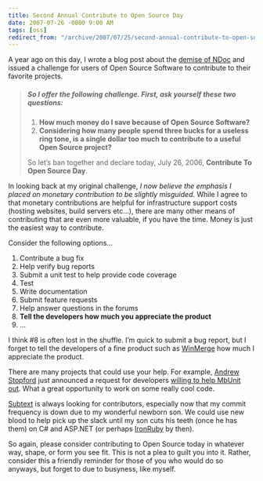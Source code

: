 ```yaml
---
title: Second Annual Contribute to Open Source Day
date: 2007-07-26 -0800 9:00 AM
tags: [oss]
redirect_from: "/archive/2007/07/25/second-annual-contribute-to-open-source-day.aspx/"
---
```


A year ago on this day, I wrote a blog post about the [demise of
NDoc](https://haacked.com/archive/2006/07/26/TheDemiseOfNDocAndAChallengeForUsersOfOpenSourceSoftware.aspx "A challenge for users of open source software")
and issued a challenge for users of Open Source Software to contribute
to their favorite projects.

> ##### So I offer the following challenge. First, ask yourself these two questions:
>
> 1.  **How much money do I save because of Open Source Software?**
> 2.  **Considering how many people spend three bucks for a useless ring
>     tone, is a single dollar too much to contribute to a useful Open
>     Source project?**
>
> So let’s ban together and declare today, July 26, 2006, **Contribute
> To Open Source Day**.

In looking back at my original challenge, *I now believe the emphasis I
placed on monetary contribution to be slightly misguided*. While I agree
to that monetary contributions are helpful for infrastructure support
costs (hosting websites, build servers etc...), there are many other
means of contributing that are even more valuable, if you have the time.
Money is just the easiest way to contribute.

Consider the following options...

1.  Contribute a bug fix
2.  Help verify bug reports
3.  Submit a unit test to help provide code coverage
4.  Test
5.  Write documentation
6.  Submit feature requests
7.  Help answer questions in the forums
8.  **Tell the developers how much you appreciate the product**
9.  ...

I think \#8 is often lost in the shuffle. I’m quick to submit a bug
report, but I forget to tell the developers of a fine product such as
[WinMerge](http://winmerge.org/ "Winmerge on SourceForge") how much I
appreciate the product.

There are many projects that could use your help. For example, [Andrew
Stopford](http://weblogs.asp.net/astopford/ "Andrew Stopford’s Blog")
just announced a request for developers [willing to help MbUnit
out](http://weblogs.asp.net/astopford/archive/2007/07/26/grok-mbunit-come-and-help-out.aspx "Grok MbUnit, come and help out").
What a great opportunity to work on some really cool code.

[Subtext](http://subtextproject.com/ "Subtext Project") is always
looking for contributors, especially now that my commit frequency is
down due to my wonderful newborn son. We could use new blood to help
pick up the slack until my son cuts his teeth (once he has them) on C#
and ASP.NET (or perhaps
[IronRuby](http://www.iunknown.com/2007/04/introducing_iro.html "Introducing IronRuby")
by then).

So again, please consider contributing to Open Source today in whatever
way, shape, or form you see fit. This is not a plea to guilt you into
it. Rather, consider this a friendly reminder for those of you who would
do so anyways, but forget to due to busyness, like myself.

